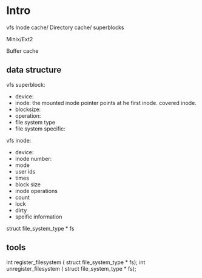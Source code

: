 # Intro

vfs Inode cache/ Directory cache/ superblocks

Minix/Ext2

Buffer cache

## data structure

vfs superblock:
- device:
- inode: the mounted inode pointer points at he first inode. covered inode.
- blocksize:
- operation:
- file system type
- file system specific:

vfs inode: 
- device:
- inode number:
- mode
- user ids
- times
- block size
- inode operations
- count
- lock
- dirty
- speific information


struct file_system_type * fs

## tools

int register_filesystem (	struct file_system_type * fs);
int unregister_filesystem (	struct file_system_type * fs);

